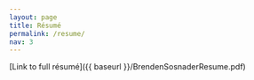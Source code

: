 ```yaml
---
layout: page
title: Résumé
permalink: /resume/
nav: 3
---
```


[Link to full résumé]({{ baseurl }}/BrendenSosnaderResume.pdf)
